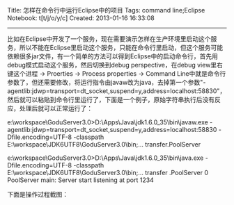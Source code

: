 Title: 怎样在命令行中运行Eclipse中的项目
Tags: command line;Eclipse
Notebook: t[t/j/o/y/c]
Created: 2013-01-16 16:33:08

------

比如在Eclipse中开发了一个服务，现在需要演示怎样在生产环境里启动这个服务，所以不能在Eclipse里启动这个服务，只能在命令行里启动，但这个服务可能依赖很多jar文件，有一个简单的方法可以得到Eclipse中的启动命令行，首先用debug模式启动这个服务，然后切换到debug perspective，在debug view里右键这个进程 -> Proerties -> Process properties -> Command Line中就是命令行参数了，但还需要修改，将运行指令由javaw改为java，去掉第一个参数"-agentlib:jdwp=transport=dt_socket,suspend=y,address=localhost:58830"，然后就可以粘贴到命令行里运行了，下面是一个例子，原始字符串执行后没有反应，处理后就可以正常运行了：

 

e:\workspace\GoduServer3.0>D:\Apps\Java\jdk1.6.0_35\bin\javaw.exe -agentlib:jdwp=transport=dt_socket,suspend=y,address=localhost:58830 -Dfile.encoding=UTF-8 -classpath E:\workspace\JDK6UTF8\GoduServer3.0\bin;... transfer.PoolServer

 
e:\workspace\GoduServer3.0>D:\Apps\Java\jdk1.6.0_35\bin\java.exe -Dfile.encoding=UTF-8 -classpath E:\workspace\JDK6UTF8\GoduServer3.0\bin;... transfer 
.PoolServer 
  0 PoolServer   main: Server start listening at port 1234 

 

下面是操作过程截图：